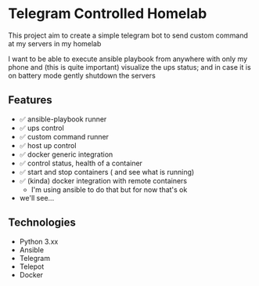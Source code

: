# Telegram Controlled Homelab

This project aim to create a simple telegram bot to send custom command at my servers in my homelab

I want to be able to execute ansible playbook from anywhere with only my phone and (this is quite important) visualize the ups status; and in case it is on battery mode gently shutdown the servers

## Features
- :white_check_mark: ansible-playbook runner
- :white_check_mark: ups control
- :white_check_mark: custom command runner 
- :white_check_mark: host up control 
- :white_check_mark: docker generic integration
- :white_check_mark: control status, health of a container
- :white_check_mark: start and stop containers ( and see what is running)
- :white_check_mark: (kinda) docker integration with remote containers
    - I'm using ansible to do that but for now that's ok
- we'll see...

## Technologies
- Python 3.xx
- Ansible
- Telegram
- Telepot
- Docker
